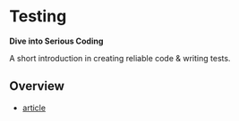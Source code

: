 Testing
=======

__Dive into Serious Coding__

A short introduction in creating reliable code & writing tests.

## Overview

* [article](https://github.com/Autarc/talks/blob/gh-pages/2013-07-09_Testing/article.md)
